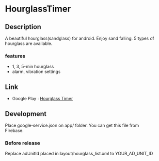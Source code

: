 # HourglassTimer

## Description
A beautiful hourglass(sandglass) for android. Enjoy sand falling.
5 types of hourglass are available.

### features
- 1, 3, 5-min hourglass
- alarm, vibration settings


## Link
* Google Play : [Hourglass Timer](https://play.google.com/store/apps/details?id=com.yukaapplications.hourglass.activity)

## Development
Place google-service.json on app/ folder. You can get this file from Firebase.

### Before release
Replace adUnitId placed in layout/hourglass_list.xml to YOUR_AD_UNIT_ID

